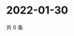 # 2022-01-30

共 0 条

<!-- BEGIN WEIBO -->
<!-- 最后更新时间 Sun Jan 30 2022 09:56:38 GMT+0800 (China Standard Time) -->

<!-- END WEIBO -->
